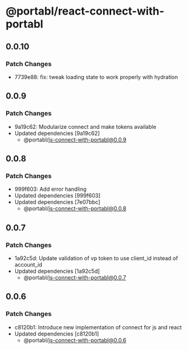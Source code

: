 # @portabl/react-connect-with-portabl

## 0.0.10

### Patch Changes

- 7739e88: fix: tweak loading state to work properly with hydration

## 0.0.9

### Patch Changes

- 9a19c62: Modularize connect and make tokens available
- Updated dependencies [9a19c62]
  - @portabl/js-connect-with-portabl@0.0.9

## 0.0.8

### Patch Changes

- 999f603: Add error handling
- Updated dependencies [999f603]
- Updated dependencies [7e07bbc]
  - @portabl/js-connect-with-portabl@0.0.8

## 0.0.7

### Patch Changes

- 1a92c5d: Update validation of vp token to use client_id instead of account_id
- Updated dependencies [1a92c5d]
  - @portabl/js-connect-with-portabl@0.0.7

## 0.0.6

### Patch Changes

- c8120b1: Introduce new implementation of connect for js and react
- Updated dependencies [c8120b1]
  - @portabl/js-connect-with-portabl@0.0.6
